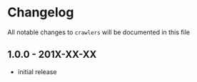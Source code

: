 # Changelog

All notable changes to `crawlers` will be documented in this file

## 1.0.0 - 201X-XX-XX

- initial release

